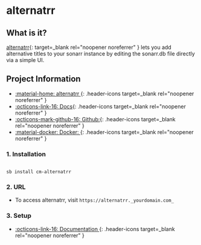 # alternatrr

## What is it?

[alternatrr](https://www.github.com/TheUltimateC0der/alternatrr){: target=_blank rel="noopener noreferrer" } lets you add alternative titles to your sonarr instance by editing the sonarr.db file directly via a simple UI.

## Project Information

- [:material-home: alternatrr ](https://www.github.com/TheUltimateC0der/alternatrr){: .header-icons target=_blank rel="noopener noreferrer" }
- [:octicons-link-16: Docs](https://www.github.com/TheUltimateC0der/alternatrr){: .header-icons target=_blank rel="noopener noreferrer" }
- [:octicons-mark-github-16: Github:](https://www.github.com/TheUltimateC0der/alternatrr){: .header-icons target=_blank rel="noopener noreferrer" }
- [:material-docker: Docker: ](https://hub.docker.com/r/theultimatecoder/alternatrr){: .header-icons target=_blank rel="noopener noreferrer" }

### 1. Installation

``` shell

sb install cm-alternatrr

```

### 2. URL

- To access alternatrr, visit `https://alternatrr._yourdomain.com_`

### 3. Setup

- [:octicons-link-16: Documentation ](https://www.github.com/TheUltimateC0der/alternatrr){: .header-icons target=_blank rel="noopener noreferrer" }
